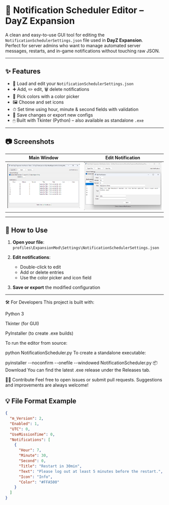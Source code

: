 # 🧭 Notification Scheduler Editor – DayZ Expansion

A clean and easy-to-use GUI tool for editing the `NotificationSchedulerSettings.json` file used in **DayZ Expansion**.  
Perfect for server admins who want to manage automated server messages, restarts, and in-game notifications without touching raw JSON.

---

## ✨ Features

- 📂 Load and edit your `NotificationSchedulerSettings.json`
- ➕ Add, ✏️ edit, 🗑 delete notifications
- 🎨 Pick colors with a color picker
- 🖼 Choose and set icons
- ⏱ Set time using hour, minute & second fields with validation
- 💾 Save changes or export new configs
- 🖱 Built with Tkinter (Python) – also available as standalone `.exe`

---

## 📷 Screenshots

| Main Window                          | Edit Notification                        |
|-------------------------------------|------------------------------------------|
| ![Main](screenshots/main.png)       | ![Editor](screenshots/editor.png)        |

---

## 🧰 How to Use

1. **Open your file**:  
   `profiles\ExpansionMod\Settings\NotificationSchedulerSettings.json`

2. **Edit notifications**:  
   - Double-click to edit
   - Add or delete entries
   - Use the color picker and icon field

3. **Save or export** the modified configuration

---

🛠 For Developers
This project is built with:

Python 3

Tkinter (for GUI)

PyInstaller (to create .exe builds)

To run the editor from source:

python NotificationScheduler.py
To create a standalone executable:

pyinstaller --noconfirm --onefile --windowed NotificationScheduler.py
📦 Download
You can find the latest .exe release under the Releases tab.

🧑‍💻 Contribute
Feel free to open issues or submit pull requests. Suggestions and improvements are always welcome!

## 💡 File Format Example

```json
{
  "m_Version": 2,
  "Enabled": 1,
  "UTC": 0,
  "UseMissionTime": 0,
  "Notifications": [
    {
      "Hour": 7,
      "Minute": 30,
      "Second": 0,
      "Title": "Restart in 30min",
      "Text": "Please log out at least 5 minutes before the restart.",
      "Icon": "Info",
      "Color": "#FFA500"
    }
  ]
}

